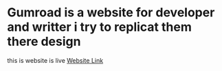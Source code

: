 # Gumroad is a website for developer and writter i try to replicat them there design
this is website is live 
<a href ="https://gumroadd.netlify.app/" target="_blank" >Website Link</a>
